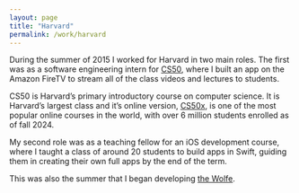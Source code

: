 ```yaml
---
layout: page
title: "Harvard"
permalink: /work/harvard
---
```


During the summer of 2015 I worked for Harvard in two main roles. The first was as a software engineering intern for [CS50](https://en.wikipedia.org/wiki/CS50), where I built an app on the Amazon FireTV to stream all of the class videos and lectures to students. 

CS50 is Harvard’s primary introductory course on computer science. It is Harvard’s largest class and it’s online version, [CS50x](https://www.edx.org/learn/computer-science/harvard-university-cs50-s-introduction-to-computer-science), is one of the most popular online courses in the world, with over 6 million students enrolled as of fall 2024.

My second role was as a teaching fellow for an iOS development course, where I taught a class of around 20 students to build apps in Swift, guiding them in creating their own full apps by the end of the term.

This was also the summer that I began developing [the Wolfe](https://thewolfe.io/).
